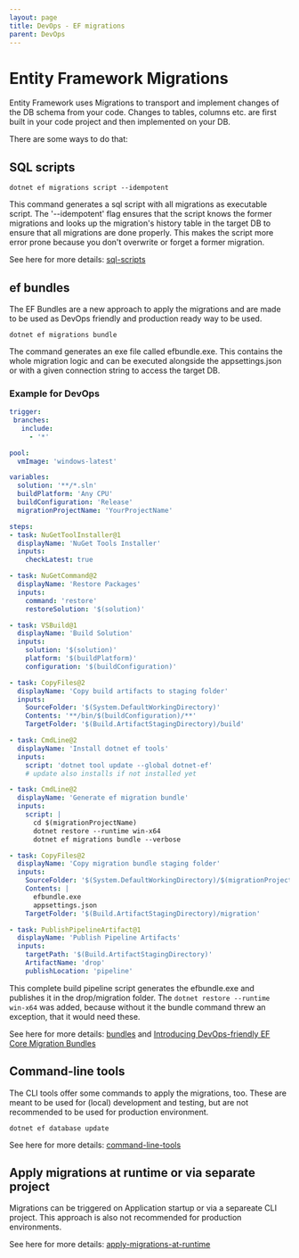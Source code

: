```yaml
---
layout: page
title: DevOps - EF migrations
parent: DevOps
---
```


# Entity Framework Migrations 

Entity Framework uses Migrations to transport and implement changes of the DB schema from your code. Changes to tables, columns etc. are first built in your code project and then implemented on your DB. 

There are some ways to do that:


## SQL scripts

```batch
dotnet ef migrations script --idempotent
```

This command generates a sql script with all migrations as executable script. The '--idempotent' flag ensures that the script knows the former migrations and looks up the migration's history table in the target DB to ensure that all migrations are done properly. This makes the script more error prone because you don't overwrite or forget a former migration.

See here for more details: [sql-scripts](https://learn.microsoft.com/en-us/ef/core/managing-schemas/migrations/applying?tabs=dotnet-core-cli#sql-scripts)



## ef bundles

The EF Bundles are a new approach to apply the migrations and are made to be used as DevOps friendly and production ready way to be used.

```batch
dotnet ef migrations bundle
```

The command generates an exe file called efbundle.exe. This contains the whole migration logic and can be executed alongside the appsettings.json or with a given connection string to access the target DB.


### Example for DevOps


```yaml
trigger:
 branches:
   include:
     - '*'

pool:
  vmImage: 'windows-latest'

variables:
  solution: '**/*.sln'
  buildPlatform: 'Any CPU'
  buildConfiguration: 'Release'
  migrationProjectName: 'YourProjectName'

steps:
- task: NuGetToolInstaller@1
  displayName: 'NuGet Tools Installer'
  inputs:
    checkLatest: true

- task: NuGetCommand@2
  displayName: 'Restore Packages'
  inputs:
    command: 'restore'
    restoreSolution: '$(solution)'

- task: VSBuild@1
  displayName: 'Build Solution'
  inputs:
    solution: '$(solution)'
    platform: '$(buildPlatform)'
    configuration: '$(buildConfiguration)'

- task: CopyFiles@2
  displayName: 'Copy build artifacts to staging folder'
  inputs:
    SourceFolder: '$(System.DefaultWorkingDirectory)'
    Contents: '**/bin/$(buildConfiguration)/**'
    TargetFolder: '$(Build.ArtifactStagingDirectory)/build'

- task: CmdLine@2
  displayName: 'Install dotnet ef tools'
  inputs:
    script: 'dotnet tool update --global dotnet-ef'  
    # update also installs if not installed yet

- task: CmdLine@2
  displayName: 'Generate ef migration bundle'
  inputs:
    script: |
      cd $(migrationProjectName)
      dotnet restore --runtime win-x64 
      dotnet ef migrations bundle --verbose

- task: CopyFiles@2
  displayName: 'Copy migration bundle staging folder'
  inputs:
    SourceFolder: '$(System.DefaultWorkingDirectory)/$(migrationProjectName)'
    Contents: |
      efbundle.exe
      appsettings.json
    TargetFolder: '$(Build.ArtifactStagingDirectory)/migration'

- task: PublishPipelineArtifact@1
  displayName: 'Publish Pipeline Artifacts'
  inputs:
    targetPath: '$(Build.ArtifactStagingDirectory)'
    ArtifactName: 'drop'
    publishLocation: 'pipeline'

```

This complete build pipeline script generates the efbundle.exe and publishes it in the drop/migration folder. The `dotnet restore --runtime win-x64` was added, because without it the bundle command threw an exception, that it would need these.

See here for more details: [bundles](https://learn.microsoft.com/en-us/ef/core/managing-schemas/migrations/applying?tabs=dotnet-core-cli#bundles) and [Introducing DevOps-friendly EF Core Migration Bundles](https://devblogs.microsoft.com/dotnet/introducing-devops-friendly-ef-core-migration-bundles/)


## Command-line tools

The CLI tools offer some commands to apply the migrations, too. These are meant to be used for (local) development and testing, but are not recommended to be used for production environment.

```batch
dotnet ef database update
```

See here for more details: [command-line-tools](https://learn.microsoft.com/en-us/ef/core/managing-schemas/migrations/applying?tabs=dotnet-core-cli#command-line-tools)


## Apply migrations at runtime or via separate project

Migrations can be triggered on Application startup or via a separeate CLI project. This approach is also not recommended for production environments. 

See here for more details: [apply-migrations-at-runtime](https://learn.microsoft.com/en-us/ef/core/managing-schemas/migrations/applying?tabs=dotnet-core-cli#apply-migrations-at-runtime)